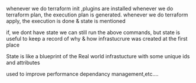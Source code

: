 whenever we do terraform init ,plugins are installed
whenever we do terraform plan, the execution plan is generated.
whenever we do terraform apply, the execution is done & state is mentioned

if, we dont have state we can still run the above commands, but state is useful to keep a record of why & how infrastucrure was created at the first place

State is like a blueprint of the Real world infrastucture with some unique ids and attributes


used to improve performance dependancy management,etc....


